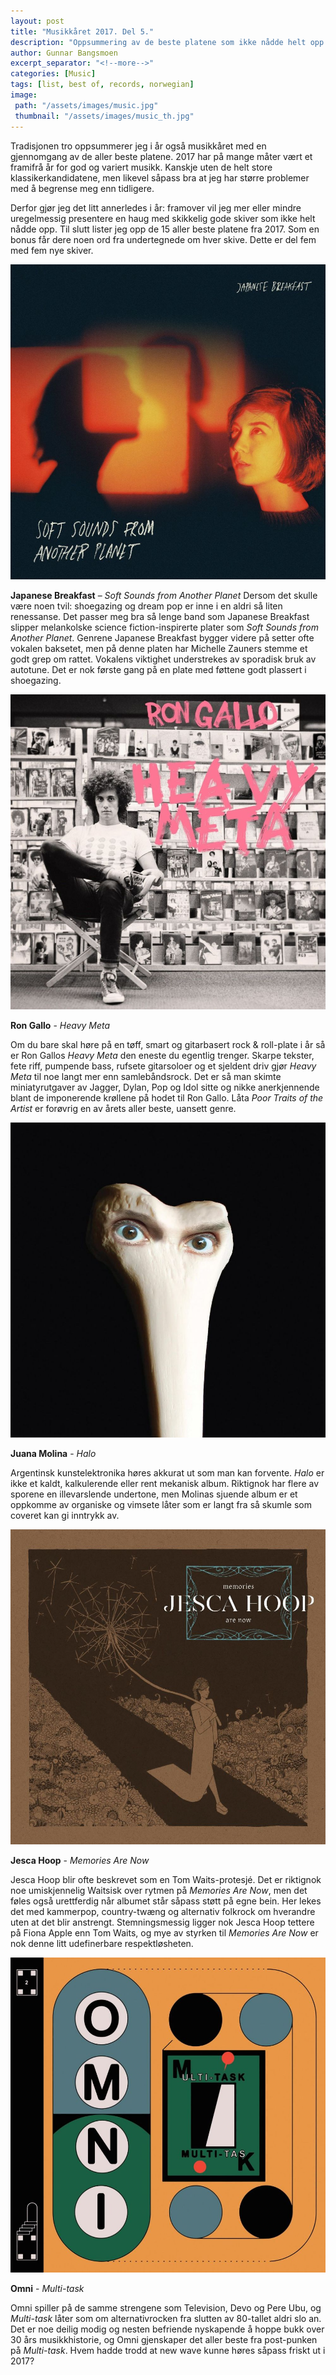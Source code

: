 ```yaml
---
layout: post
title: "Musikkåret 2017. Del 5."
description: "Oppsummering av de beste platene som ikke nådde helt opp til topplisten min i 2017."
author: Gunnar Bangsmoen
excerpt_separator: "<!--more-->"
categories: [Music]
tags: [list, best of, records, norwegian]
image:
 path: "/assets/images/music.jpg"
 thumbnail: "/assets/images/music_th.jpg"
---
```


Tradisjonen tro oppsummerer jeg i år også musikkåret med en gjennomgang av de aller beste platene. 2017 har på mange måter vært et framifrå år for god og variert musikk. Kanskje uten de helt store klassikerkandidatene, men likevel såpass bra at jeg har større problemer med å begrense meg enn tidligere.

<!--more-->

Derfor gjør jeg det litt annerledes i år: framover vil jeg mer eller mindre uregelmessig presentere en haug med skikkelig gode skiver som ikke helt nådde opp. Til slutt lister jeg opp de 15 aller beste platene fra 2017. Som en bonus får dere noen ord fra undertegnede om hver skive. Dette er del fem med fem nye skiver.

![Cover Japanese Breakfast - Soft Sounds From Another Planet](/assets/images/japanese_breakfast.jpg)

**Japanese Breakfast** – _Soft Sounds from Another Planet_
Dersom det skulle være noen tvil: shoegazing og dream pop er inne i en aldri så liten renessanse. Det passer meg bra så lenge band som Japanese Breakfast slipper melankolske science fiction-inspirerte plater som _Soft Sounds from Another Planet_. Genrene Japanese Breakfast bygger videre på setter ofte vokalen baksetet, men på denne platen har Michelle Zauners stemme et godt grep om rattet. Vokalens viktighet understrekes av sporadisk bruk av autotune. Det er nok første gang på en plate med føttene godt plassert i shoegazing.

![Cover Ron Gallo - Heavy Meta](/assets/images/ron_gallo.jpg)

**Ron Gallo** - _Heavy Meta_

Om du bare skal høre på en tøff, smart og gitarbasert rock & roll-plate i år så er Ron Gallos _Heavy Meta_ den eneste du egentlig trenger. Skarpe tekster, fete riff, pumpende bass, rufsete gitarsoloer og et sjeldent driv gjør _Heavy Meta_ til noe langt mer enn samlebåndsrock. Det er så man skimte miniatyrutgaver av Jagger, Dylan, Pop og Idol sitte og nikke anerkjennende blant de imponerende krøllene på hodet til Ron Gallo. Låta _Poor Traits of the Artist_ er forøvrig en av årets aller beste, uansett genre.

![Cover Juana Molina - Halo](/assets/images/juana_molina.jpg)

**Juana Molina** - _Halo_

Argentinsk kunstelektronika høres akkurat ut som man kan forvente. _Halo_ er ikke et kaldt, kalkulerende eller rent mekanisk album. Riktignok har flere av sporene en illevarslende undertone, men Molinas sjuende album er et oppkomme av organiske og vimsete låter som er langt fra så skumle som coveret kan gi inntrykk av.

![Cover Jesca Hoop - Memories Are Now](/assets/images/jesca_hoop.jpg)

**Jesca Hoop** - _Memories Are Now_

Jesca Hoop blir ofte beskrevet som en Tom Waits-protesjé. Det er riktignok noe umiskjennelig Waitsisk over rytmen på _Memories Are Now_, men det føles også urettferdig når albumet står såpass støtt på egne bein. Her lekes det med kammerpop, country-twæng og alternativ folkrock om hverandre uten at det blir anstrengt. Stemningsmessig ligger nok Jesca Hoop tettere på Fiona Apple enn Tom Waits, og mye av styrken til _Memories Are Now_ er nok denne litt udefinerbare respektløsheten.

![Cover Omni - Multi-task](/assets/images/omni.jpg)

**Omni** - _Multi-task_

Omni spiller på de samme strengene som Television, Devo og Pere Ubu, og _Multi-task_ låter som om alternativrocken fra slutten av 80-tallet aldri slo an. Det er noe deilig modig og nesten befriende nyskapende å hoppe bukk over 30 års musikkhistorie, og Omni gjenskaper det aller beste fra post-punken på _Multi-task_. Hvem hadde trodd at new wave kunne høres såpass friskt ut i 2017?